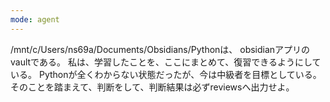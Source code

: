 ```yaml
---
mode: agent
---
```

/mnt/c/Users/ns69a/Documents/Obsidians/Pythonは、
obsidianアプリのvaultである。
私は、学習したことを、ここにまとめて、復習できるようにしている。
Pythonが全くわからない状態だったが、今は中級者を目標としている。
そのことを踏まえて、判断をして、判断結果は必ずreviewsへ出力せよ。
